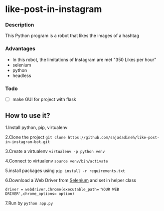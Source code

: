 # like-post-in-instagram

### Description

This Python program is a robot that likes the images of a hashtag

### Advantages

- In this robot, the limitations of Instagram are met "350 Likes per hour"
- selenium
- python
- headless

### Todo

- [ ] make GUI for project with flask

## How to use it?

1.Install python, pip, virtualenv

2.Clone the project `git clone https://github.com/sajadadineh/like-post-in-instagram-bot.git`

3.Create a virtualenv `virtualenv -p python venv`

4.Connect to virtualenv `source venv/bin/activate`

5.install packages using `pip install -r requirements.txt`

6.Download a Web Driver from [Selenium](https://www.selenium.dev/downloads/) and set in helper class

`driver = webdriver.Chrome(executable_path='YOUR WEB DRIVER',chrome_options= option)`

7.Run by `python app.py`
